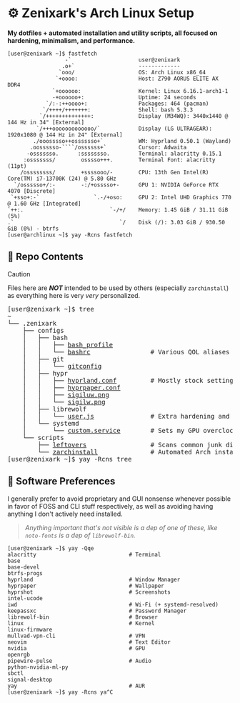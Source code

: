 # ⚙️ Zenixark's Arch Linux Setup
**My dotfiles + automated installation and utility scripts, all focused on hardening, minimalism, and performance.**

```
[user@zenixark ~]$ fastfetch
                  -`                     user@zenixark
                 .o+`                    -------------
                `ooo/                    OS: Arch Linux x86_64
               `+oooo:                   Host: Z790 AORUS ELITE AX DDR4
              `+oooooo:                  Kernel: Linux 6.16.1-arch1-1
              -+oooooo+:                 Uptime: 24 seconds
            `/:-:++oooo+:                Packages: 464 (pacman)
           `/++++/+++++++:               Shell: bash 5.3.3
          `/++++++++++++++:              Display (M34WQ): 3440x1440 @ 144 Hz in 34" [External]
         `/+++ooooooooooooo/`            Display (LG ULTRAGEAR): 1920x1080 @ 144 Hz in 24" [External]
        ./ooosssso++osssssso+`           WM: Hyprland 0.50.1 (Wayland)
       .oossssso-````/ossssss+`          Cursor: Adwaita
      -osssssso.      :ssssssso.         Terminal: alacritty 0.15.1
     :osssssss/        osssso+++.        Terminal Font: alacritty (11pt)
    /ossssssss/        +ssssooo/-        CPU: 13th Gen Intel(R) Core(TM) i7-13700K (24) @ 5.80 GHz
  `/ossssso+/:-        -:/+osssso+-      GPU 1: NVIDIA GeForce RTX 4070 [Discrete]
 `+sso+:-`                 `.-/+oso:     GPU 2: Intel UHD Graphics 770 @ 1.60 GHz [Integrated]
`++:.                           `-/+/    Memory: 1.45 GiB / 31.11 GiB (5%)
.`                                 `/    Disk (/): 3.03 GiB / 930.50 GiB (0%) - btrfs
[user@archlinux ~]$ yay -Rcns fastfetch
```

## 📁 Repo Contents
> [!CAUTION]
> Files here are ***NOT*** intended to be used by others (especially `zarchinstall`) as everything here is very *very* personalized.
<pre>
[user@zenixark ~]$ tree
~
└── .zenixark
    ├── configs
    │   ├── bash
    │   │   ├── <a href="./configs/bash/bash_profile">bash_profile</a>
    │   │   └── <a href="./configs/bash/bashrc">bashrc</a>                # Various QOL aliases and functions especially for file management
    │   ├── git
    │   │   └── <a href="./configs/git/gitconfig">gitconfig</a>
    │   ├── hypr
    │   │   ├── <a href="./configs/hypr/hyprland.conf">hyprland.conf</a>         # Mostly stock settings but a peek into how I use hyprland
    │   │   ├── <a href="./configs/hypr/hyprpaper.conf">hyprpaper.conf</a>
    │   │   ├── <a href="./configs/hypr/sigiluw.png">sigiluw.png</a>
    │   │   └── <a href="./configs/hypr/sigilw.png">sigilw.png</a>
    │   ├── librewolf
    │   │   └── <a href="./configs/librewolf/user.js">user.js</a>               # Extra hardening and QOL over LibreWolf's already great defaults
    │   └── systemd
    │       └── <a href="./configs/systemd/custom.service">custom.service</a>        # Sets my GPU overclocks and sets static RGB colors on startup
    └── scripts
        ├── <a href="./scripts/leftovers">leftovers</a>                 # Scans common junk dirs and outputs files not tracked in my custom filters.
        └── <a href="./scripts/zarchinstall">zarchinstall</a>              # Automated Arch installer and sets up my disks, hardening, configs, and more.
[user@zenixark ~]$ yay -Rcns tree
</pre>

## 🧰 Software Preferences
I generally prefer to avoid proprietary and GUI nonsense whenever possible in favor of FOSS and CLI stuff respectively, as well as avoiding having anything I don't actively need installed.
> *Anything important that's not visible is a dep of one of these, like `noto-fonts` is a dep of `librewolf-bin`.*
```
[user@zenixark ~]$ yay -Qqe
alacritty                             # Terminal
base
base-devel
btrfs-progs
hyprland                              # Window Manager
hyprpaper                             # Wallpaper
hyprshot                              # Screenshots
intel-ucode
iwd                                   # Wi-Fi (+ systemd-resolved)
keepassxc                             # Password Manager
librewolf-bin                         # Browser
linux                                 # Kernel
linux-firmware
mullvad-vpn-cli                       # VPN
neovim                                # Text Editor
nvidia                                # GPU
openrgb
pipewire-pulse                        # Audio
python-nvidia-ml-py
sbctl
signal-desktop
yay                                   # AUR
[user@zenixark ~]$ yay -Rcns ya^C
```
